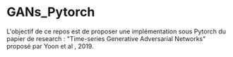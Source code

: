 # GANs_Pytorch
L'objectif de ce repos est de proposer une implémentation sous Pytorch du papier de research : "Time-series Generative Adversarial Networks" proposé par Yoon et al , 2019.
